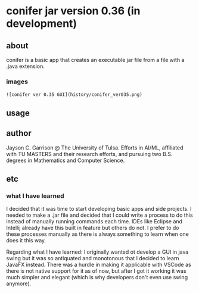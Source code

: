 # conifer jar version 0.36 (in development)

## about

conifer is a basic app that creates an executable jar file from a file with a .java extension.
### images
    ![conifer ver 0.35 GUI](history/conifer_ver035.png)

## usage

## author 

Jayson C. Garrison @ The University of Tulsa. Efforts in AI/ML, affiliated with TU MASTERS and their research efforts, and pursuing two B.S. degrees in Mathematics and Computer Science.

## etc

### what I have learned

I decided that it was time to start developing basic apps and side projects. I needed to make a .jar file and decided that I could write a process to do this instead of manually running commands each time. IDEs like Eclipse and Intellij already have this built in feature but others do not. I prefer to do these processes manually as there is always something to learn when one does it this way.

Regarding what I have learned: I originally wanted ot develop a GUI in java swing but it was so antiquated and monotonous that I decided to learn JavaFX instead. There was a hurdle in making it applicable with VSCode as there is not native support for it as of now, but after I got it working it was much simpler and elegant (which is why developers don't even use swing anymore).
